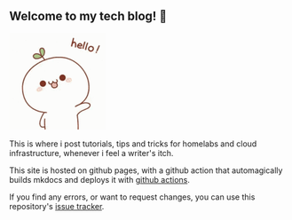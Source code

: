## Welcome to my tech blog! 🙌

![ ](\assets\images\hello.gif#left)

This is where i post tutorials, tips and tricks for homelabs and cloud infrastructure, whenever i feel a writer's itch.

This site is hosted on github pages, with a github action that automagically builds mkdocs and deploys it with [github actions](https://github.com/frealmyr/docs.fmlab.no).

If you find any errors, or want to request changes, you can use this  repository's [issue tracker](https://github.com/frealmyr/docs.fmlab.no/issues).
